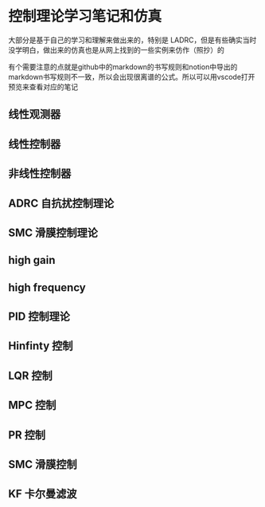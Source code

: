 # 控制理论学习笔记和仿真

大部分是基于自己的学习和理解来做出来的，特别是 LADRC，但是有些确实当时没学明白，做出来的仿真也是从网上找到的一些实例来仿作（照抄）的

有个需要注意的点就是github中的markdown的书写规则和notion中导出的markdown书写规则不一致，所以会出现很离谱的公式。所以可以用vscode打开预览来查看对应的笔记

## 线性观测器

## 线性控制器

## 非线性控制器

## ADRC 自抗扰控制理论

## SMC 滑膜控制理论

## high gain

## high frequency

## PID 控制理论

## Hinfinty 控制

## LQR 控制

## MPC 控制

## PR 控制

## SMC 滑膜控制

## KF 卡尔曼滤波

